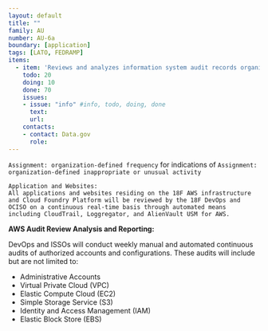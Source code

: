 ```yaml
---
layout: default
title: ""
family: AU
number: AU-6a
boundary: [application]
tags: [LATO, FEDRAMP]
items:
  - item: 'Reviews and analyzes information system audit records organization-defined frequency] for indications of organization-defined inappropriate or unusual activity'
    todo: 20
    doing: 10
    done: 70   
    issues:
    - issue: "info" #info, todo, doing, done
      text:
      url:
    contacts:
    - contact: Data.gov
      role:
---
```

`Assignment: organization-defined frequency` for indications of `Assignment: organization-defined inappropriate or unusual activity`

```
Application and Websites:
All applications and websites residing on the 18F AWS infrastructure and Cloud Foundry Platform will be reviewed by the 18F DevOps and OCISO on a continuous real-time basis through automated means including CloudTrail, Loggregator, and AlienVault USM for AWS.     
```

**AWS Audit Review Analysis and Reporting:**

DevOps and ISSOs will conduct weekly manual and automated continuous audits of authorized accounts and configurations. These audits will include but are not limited to:

* Administrative Accounts
* Virtual Private Cloud (VPC)
* Elastic Compute Cloud (EC2)
* Simple Storage Service (S3)
* Identity and Access Management (IAM)
* Elastic Block Store (EBS)   

